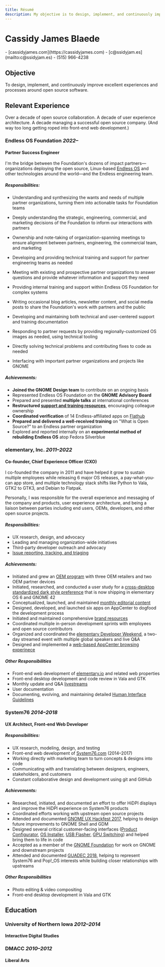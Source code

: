 ```yaml
---
title: Résumé
description: My objective is to design, implement, and continuously improve excellent experiences and processes around open source software
---
```


# Cassidy James Blaede

<aside class="print-only" markdown="1">
- [cassidyjames.com](https://cassidyjames.com)
- [c@ssidyjam.es](mailto:c@ssidyjam.es)
- (515) 966-4238
</aside>

## Objective

To design, implement, and continuously improve excellent experiences and processes around open source software.

## Relevant Experience

Over a decade of open source collaboration. A decade of user experience architecture. A decade managing a successful open source company. (And way too long getting roped into front-end web development.)

### Endless OS Foundation _2022–_

#### Partner Success Engineer

I'm the bridge between the Foundation's dozens of impact partners—organizations deploying the open source, Linux-based [Endless OS](https://www.endlessos.org/os) and other technologies around the world—and the Endless engineering team.

##### Responsibilities:

- Understanding and synthesizing the wants and needs of multiple partner organizations, turning them into actionable tasks for Foundation teams

- Deeply understanding the strategic, engineering, commercial, and marketing decisions of the Foundation to inform our interactions with partners

- Ownership and note-taking of organization-spanning meetings to ensure alignment between partners, engineering, the commercial team, and marketing

- Developing and providing technical training and support for partner engineering teams as needed

- Meeting with existing and prospective partner organizations to answer questions and provide whatever information and support they need

- Providing internal training and support within Endless OS Foundation for complex systems

- Writing occasional blog articles, newsletter content, and social media posts to share the Foundation's work with partners and the public

- Developing and maintaining both technical and user-centered support and training documentation

- Responding to partner requests by providing regionally-customized OS images as needed, using technical tooling

- Directly solving technical problems and contributing fixes to code as needed

- Interfacing with important partner organizations and projects like GNOME

##### Achievements:

- **Joined the GNOME Design team** to contribute on an ongoing basis
- Represented Endless OS Foundation on the **GNOME Advisory Board**
- Prepared and presented **multiple talks** at international conferences
- **Restructured [support and training resources](https://support.endlessos.org/)**, encouraging colleague ownership
- **Coordinated verification** of 14 Endless-affiliated apps on [Flathub](https://flathub.org/apps/collection/verified/)
- **Prepared and delivered a well-received training** on "What is Open Source?" to an Endless partner organization
- Explored and reported internally on an **experimental method of rebuilding Endless OS** atop Fedora Silverblue

### elementary, Inc. _2011–2022_

#### Co-founder, Chief Experience Officer (CXO)

I co-founded the company in 2011 and have helped it grow to sustain multiple employees while releasing 6 major OS releases, a pay-what-you-can app store, and multiple technology stack shifts like Python to Vala, GTK2 to GTK3, and Debian to Flatpak.

Personally, I was responsible for the overall experience and messaging of the company and products, user experience architecture, and being a liaison between parties including end users, OEMs, developers, and other open source projects.

##### Responsibilities:

- UX research, design, and advocacy
- Leading and managing organization-wide initiatives
- Third-party developer outreach and advocacy
- [Issue reporting, tracking, and triaging](https://github.com/search?o=desc&q=org%3Aelementary+cassidyjames&s=updated&type=Issues&utf8=%E2%9C%93)

##### Achievements:

- Initiated and grew an [OEM program](https://elementary.io/oem) with three OEM retailers and two OEM partner devices
- Initiated, researched, and conducted a user study for a [cross-desktop standardized dark style preference](https://blog.elementary.io/tags/#dark-style) that is now shipping in elementary OS 6 and GNOME 42 
- Conceptualized, launched, and maintained [monthly editorial content](https://blog.elementary.io)
- Designed, developed, and launched six apps on AppCenter to dogfood the development process
- Initiated and maintained comprehensive [brand resources](https://elementary.io/brand)
- Coordinated multiple in-person development sprints with employees and open source contributors
- Organized and coordinated the [elementary Developer Weekend](https://edw.elementary.io/), a two-day streamed event with multiple global speakers and live Q&A
- Designed and implemented a [web-based AppCenter browsing experinece](https://medium.com/elementaryos/introducing-new-appcenter-sharing-urls-4da5ee92f12d)

##### Other Responsibilities

- Front-end web development of [elementary.io](https://elementary.io) and related web properties
- Front-end desktop development and code review in Vala and GTK
- Monthly update and Q&A [livestreams](https://youtube.com/c/elementaryinc) 
- User documentation
- Documenting, evolving, and maintaining detailed [Human Interface Guidelines](https://elementary.io/docs/human-interface-guidelines)

### System76 _2014–2018_

#### UX Architect, Front-end Web Developer

##### Responsibilities:

- UX research, modeling, design, and testing
- Front-end web development of [System76.com](https://system76.com) (2014–2017)
- Working directly with marketing team to turn concepts & designs into code
- Communicating with and translating between designers, engineers, stakeholders, and customers
- Constant collaborative design and development using git and GitHub

##### Achievements:

- Researched, initiated, and documented an effort to offer HiDPI displays and improve the HiDPI experience on System76 products
- Coordinated efforts working with upstream open source projects
- Attended and documented [GNOME UX Hackfest 2017](http://blog.system76.com/post/167747412318/gnome-ux-hackfest-2017), helping to design future improvements to GNOME Shell and GDM
- Designed several critical customer-facing interfaces ([Product Configurator](https://system76.com/laptops/lemp10/configure), [OS Installer](https://github.com/elementary/installer/wiki), [USB Flasher](https://github.com/pop-os/popsicle/wiki/GUI-Design), [GPU Switching](https://github.com/pop-os/gnome-shell-extension-system76-power/wiki)) and helped bring them to life in code
- Accepted as a member of the [GNOME Foundation](https://www.gnome.org/foundation/membership/) for work on GNOME and downstream projects
- Attended and documented [GUADEC 2018](http://blog.system76.com/post/176340998478/guadec-conference-summary-2018), helping to represent System76 and Pop!_OS interests while building closer relationships with upstreams

##### Other Responsibilities

- Photo editing & video compositing
- Front-end desktop development in Vala and GTK

<!--

### Visual Logic Group _2012–2013_

#### User Experience Intern

- UX research & user testing
- Designing time-tracking software with a team
- Icon design
- Front-end web development

### University of Northern Iowa _2011–2012_

#### Network Engineer Assistant (ITS Network Services)

- Configured and maintained switch firmware & configuration
- Managed Wi-Fi monitoring service
- Performed wireless site surveys
- Provisioned and configured wireless APs
- Handled RMA procedures
- Utilized various consoles for network and AP management
- Created and managed wireless heatmaps
- Tracked tasks and progress in a ticketing system

### LCS _2010–2011_

#### Technical Support Analyst

- Provided support to internal staff and external clients via help desk
- Assisted staff/clients with password resets, software installation, etc.
- Wrote and maintained documentation through Sharepoint
- Communicated technical concepts to facilitate understanding
- Rapidly learned and mastered varied internal systems and programs
- Tracked tasks and progress in a ticketing system

### Webspec Design, LLC. _2007–2010_

#### Web Developer

- Front-end web development of small client websites
- Training and supporting clients
- Installing, configuring, developing, and supporting custom Wordpress-based
  websites and plugins
- High-fidelity web design slicing & implementation

-->

## Education

### University of Northern Iowa _2012–2014_

#### Interactive Digital Studies

### DMACC _2010–2012_

#### Liberal Arts

